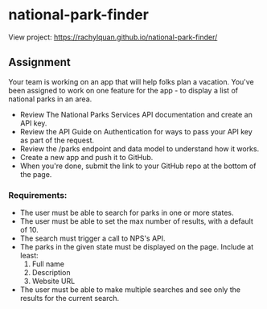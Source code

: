 # national-park-finder
View project: https://rachylquan.github.io/national-park-finder/
<h2>Assignment</h2>
<p>Your team is working on an app that will help folks plan a vacation. You've been assigned to work on one feature for the app - to display a list of national parks in an area.</p>
<ul>
  <li>Review The National Parks Services API documentation and create an API key.</li>
  <li>Review the API Guide on Authentication for ways to pass your API key as part of the request.</li>
  <li>Review the /parks endpoint and data model to understand how it works.</li>
  <li>Create a new app and push it to GitHub.
  <li>When you're done, submit the link to your GitHub repo at the bottom of the page.</li>
</ul>
  
<h3>Requirements:</h3>
<ul>
  <li>The user must be able to search for parks in one or more states.</li>
  <li>The user must be able to set the max number of results, with a default of 10.</li>
  <li>The search must trigger a call to NPS's API.</li>
  <li>The parks in the given state must be displayed on the page. Include at least:
    <ol>
      <li>Full name</li>
      <li>Description</li>
      <li>Website URL</li>
     </ol>
   </li>
 <li>The user must be able to make multiple searches and see only the results for the current search.</li>
</ul>
